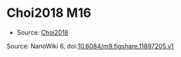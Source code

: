 <a name="material" />

# Choi2018 M16
<script type="application/ld+json">
  {
    "@context": "https://schema.org/",
    "@type": "ChemicalSubstance",
    "@id": "https://egonw.github.io/nanowiki/nanowiki527.html#material",
    "http://purl.org/dc/terms/conformsTo":
      {
        "@type": "CreativeWork",
        "@id": "https://bioschemas.org/profiles/ChemicalSubstance/0.4-RELEASE/"
      },
    "identfier": "527",
    "name": "Choi2018 M16",
    "url": "https://egonw.github.io/nanowiki/nanowiki527.html#material",
    "sameAs": "http://127.0.0.1/mediawiki/index.php/Special:URIResolver/Choi2018_M16"
  }
</script>


* Source: [Choi2018](Choi2018.md)


Source: NanoWiki 6, doi:[10.6084/m9.figshare.11897205.v1](https://doi.org/10.6084/m9.figshare.11897205.v1)
